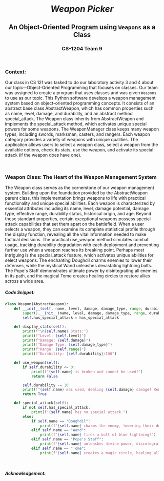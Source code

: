 # <p align=center> ***Weapon Picker***
## <p align=center>An Object-Oriented Program using `Weapons` as a Class
### <p align=center>CS-1204 Team 9

<br />

### Context:
Our class in CS 121 was tasked to do our laboratory activity 3 and 4 about our topic--Object-Oriented Programming that focuses on classes. Our team was assigned to create a program that uses classes and was given `Weapons` to use as our topic. This Python software develops a weapon management system based on object-oriented programming concepts. It consists of an abstract base class AbstractWeapon, which has common properties such as name, level, damage, and durability, and an abstract method special_attack. The Weapon class inherits from AbstractWeapon and implements the special_attack method, which activates unique special powers for some weapons. The WeaponManager class keeps many weapon types, including swords, marksman, casters, and rangers. Each weapon category provides a variety of weapons with unique qualities. The application allows users to select a weapon class, select a weapon from the available options, check its stats, use the weapon, and activate its special attack (if the weapon does have one).


<br />

### Weapon Class: The Heart of the Weapon Management System
The Weapon class serves as the cornerstone of our weapon management system. Building upon the foundation provided by the AbstractWeapon parent class, this implementation brings weapons to life with practical functionality and unique special abilities.
Each weapon is characterized by essential attributes including its name, level, damage potential, damage type, effective range, durability status, historical origin, and age. Beyond these standard properties, certain exceptional weapons possess special attack capabilities that set them apart on the battlefield.
When a user selects a weapon, they can examine its complete statistical profile through the display function, revealing all the vital information needed to make tactical decisions. The practical use_weapon method simulates combat usage, tracking durability degradation with each deployment and preventing further use when a weapon reaches its breaking point.
Perhaps most intriguing is the special_attack feature, which activates unique abilities for select weapons. The enchanting Doughdil charms enemies to lower their defenses, while the mystical Wand unleashes devastating lightning bolts. The Pope's Staff demonstrates ultimate power by disintegrating all enemies in its path, and the magical Tome creates healing circles to restore allies across a wide area.

##### Code Snippet:
```python
class Weapon(AbstractWeapon):
    def __init__(self, name, level, damage, damage_type, range, durability, origin, age, has_special_attack=False):
        super().__init__(name, level, damage, damage_type, range, durability, origin, age)
        self.has_special_attack = has_special_attack

    def display_stats(self):
        print(f"\n{self.name} Stats:")
        print(f"Level: {self.level}")
        print(f"Damage: {self.damage}")
        print(f"Damage Type: {self.damage_type}")
        print(f"Range: {self.range}")
        print(f"Durability: {self.durability}/100")

    def use_weapon(self):
        if self.durability <= 0:
            print(f"{self.name} is broken and cannot be used!")
            return False

        self.durability -= 10
        print(f"{self.name} was used, dealing {self.damage} damage! Remaining durability: {self.durability}/100")
        return True

    def special_attack(self):
        if not self.has_special_attack:
            print(f"{self.name} has no special attack.")
        else:
            if self.name == "Doughdil":
                print(f"{self.name} charms the enemy, lowering their defenses!")
            elif self.name == "Wand":
                print(f"{self.name} fires a bolt of blue lightning!")
            elif self.name == "Pope's Staff":
                print(f"{self.name} unleashes divine power, disintegrating every enemy target!")
            elif self.name == "Tome":
                print(f"{self.name} creates a magic circle, healing all allies in a wide-range area!")
```


<br />

##### Acknowledgement: